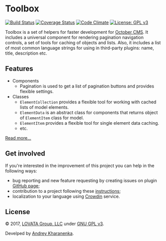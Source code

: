 # Toolbox

[![Build Status](https://travis-ci.org/lovata/oc-toolbox-plugin.svg?branch=master)](https://travis-ci.org/lovata/oc-toolbox-plugin)
[![Coverage Status](https://coveralls.io/repos/github/lovata/oc-toolbox-plugin/badge.svg?branch=master)](https://coveralls.io/github/lovata/oc-toolbox-plugin?branch=master)
[![Code Climate](https://codeclimate.com/github/lovata/oc-toolbox-plugin/badges/gpa.svg)](https://codeclimate.com/github/lovata/oc-toolbox-plugin)
[![License: GPL v3](https://img.shields.io/badge/License-GPL%20v3-blue.svg)](https://www.gnu.org/licenses/gpl-3.0)


Toolbox is a set of helpers for faster development for [October CMS](https://github.com/octobercms/october). It includes a universal component for rendering pagination navigation controls, a set of tools for caching of objects and lists. Also, it includes a list of most common language strings for using in third-party plugins: name, title, description etc.

## Features

* Components
    * Pagination is used to get a list of pagination buttons and provides flexible settings.
* Classes
    * `ElementCollection` provides a flexible tool for working with cached lists of model elements.
    * `ElementData` is an abstract class for components that returns object of `ElementItem` class for model.
    * `ElementItem` provides a flexible tool for single element data caching.
    * etc.
    
[Read more…](https://github.com/lovata/oc-toolbox-plugin/wiki)

## Get involved

If you're interested in the improvement of this project you can help in the following ways:
* bug reporting and new feature requesting by creating issues on plugin [GitHub page](https://github.com/lovata/oc-toolbox-plugin/issues);
* contribution to a project following these [instructions](https://github.com/lovata/oc-toolbox-plugin/blob/master/CONTRIBUTING.md);
* localization to your language using [Crowdin](https://crowdin.com/project/toolbox-plugin-for-october-cms) service.

## License

© 2017, [LOVATA Group, LLC](https://github.com/lovata) under [GNU GPL v3](https://opensource.org/licenses/GPL-3.0).

Develped by [Andrey Kharanenka](https://github.com/kharanenka).